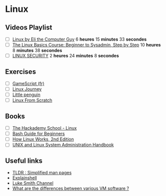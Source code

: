 # Linux

## Videos Playlist
- [ ] [Linux by Eli the Computer Guy](https://www.youtube.com/playlist?list=PLD6B6473ACF32C59D) 6 **heures** 15 **minutes** 33 **secondes**
- [ ] [The Linux Basics Course: Beginner to Sysadmin, Step by Step](https://www.youtube.com/playlist?list=PLtK75qxsQaMLZSo7KL-PmiRarU7hrpnwK) 10 **heures** 8 **minutes** 38 **secondes**
- [ ] [LINUX SECURITY](https://www.youtube.com/playlist?list=PLAcZG2tMJuWT67HWWpUpp9OVdXpMVvdTa) 2 **heures** 24 **minutes** 8 **secondes**

## Exercises
- [ ] [GameScript (fr)](https://github.com/justUmen/GameScript)
- [ ] [Linux Journey](https://linuxjourney.com/)
- [ ] [Little penguin](https://cdn.intra.42.fr/pdf/pdf/765/little_penguin_1.en.pdf)
- [ ] [Linux From Scratch](http://www.linuxfromscratch.org)

## Books
 - [ ] [The Hackademy School - Linux](https://repo.zenk-security.com/Linux%20et%20systemes%20d.exploitations/The%20Hackademy%20School%20-%20Linux.pdf)
 - [ ] [Bash Guide for Beginners](http://www.tldp.org/LDP/Bash-Beginners-Guide/html/)
 - [ ] [How Linux Works, 2nd Edition](https://github.com/KnowNo/How-Linux-Works-2nd-Edition/blob/master/How.Linux.Works.What.Every.Superuser.Should.Know.2nd.Edition.PDF.pdf)
 - [ ] [UNIX and Linux System Administration Handbook](https://doc.lagout.org/operating%20system%20/linux/UNIX%20and%20Linux%20System%20Administration%20Handbook.pdf)

## Useful links
- [TLDR : Simplified man pages](https://tldr.ostera.io/)
- [Explainshell](https://explainshell.com/)
- [Luke Smith Channel](https://www.youtube.com/channel/UC2eYFnH61tmytImy1mTYvhA)
- [What are the differences between various VM software ?](https://unix.stackexchange.com/questions/5741/what-are-the-differences-between-various-vm-software)
